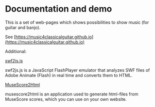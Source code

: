 # Documentation and demo
  
This is a set of web-pages which shows possibilities to show music (for guitar and banjo).

See [https://music4classicalguitar.github.io](https://music4classicalguitar.github.io)

Additional:

[swf2js.js](https://music4classicalguitar.github.io/swf2js/index.html)

swf2js.js is a JavaScript FlashPlayer emulator that analyzes SWF files of Adobe Animate (Flash) in real time and converts them to HTML.

[MuseScore2Html](https://music4classicalguitar.github.io/musescore2html/index.html)

musescore2html is an application used to generate html-files from MuseScore scores, which you can use on your own website.

